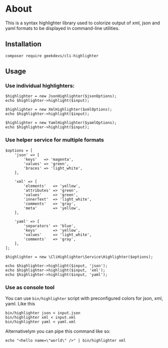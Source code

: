 # About

This is a syntax highlighter library used to colorize output of xml, json and yaml formats 
to be displayed in command-line utilities.

## Installation

`composer require geekdevs/cli-highlighter`

## Usage

### Use individual highlighters:

```
$highlighter = new JsonHighlighter($jsonOptions);
echo $highlighter->highlight($input);

$highlighter = new XmlHighlighter($xmlOptions);
echo $highlighter->highlight($input);

$highlighter = new YamlHighlighter($yamlOptions);
echo $highlighter->highlight($input);
```

### Use helper service for multiple formats

```
$options = [
    'json' => [
        'keys'   => 'magenta',
        'values' => 'green',
        'braces' => 'light_white',
    ],

    'xml' => [
        'elements'   => 'yellow',
        'attributes' => 'green',
        'values'     => 'green',
        'innerText'  => 'light_white',
        'comments'   => 'gray',
        'meta'       => 'yellow',
    ],

    'yaml' => [
        'separators' => 'blue',
        'keys'       => 'yellow',
        'values'     => 'light_white',
        'comments'   => 'gray',
    ],
];

$highlighter = new \CliHighlighter\Service\Highlighter($options);

echo $highlighter->highlight($input, 'json');
echo $highlighter->highlight($input, 'xml');
echo $highlighter->highlight($input, 'yaml');
```

### Use as console tool

You can use `bin/highlighter` script with preconfigured colors for json, xml, yaml. Like this 

```
bin/highlighter json < input.json
bin/highlighter xml < input.xml
bin/highlighter yaml < yaml.xml
```

Alternativelym you can pipe this command like so:

```
echo "<hello name=\"world\" />" | bin/highlighter xml
```
